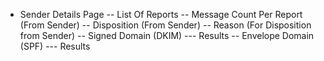 - Sender Details Page
-- List Of Reports
-- Message Count Per Report (From Sender)
-- Disposition (From Sender)
-- Reason (For Disposition from Sender)
-- Signed Domain (DKIM)
--- Results
-- Envelope Domain (SPF)
--- Results
